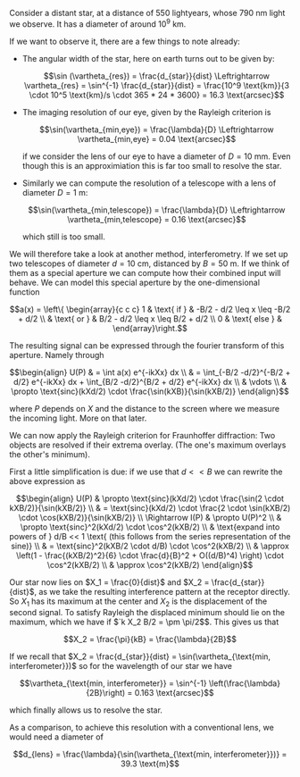 
Consider a distant star, at a distance of $`550`$ lightyears, whose $`790`$ nm light we observe. It has a diameter of around $`10^9`$ km.

If we want to observe it, there are a few things to note already:

*   The angular width of the star, here on earth turns out to be given by:

    ```math
    \sin (\vartheta_{res}) = \frac{d_{star}}{dist} \Leftrightarrow \vartheta_{res} = \sin^{-1} \frac{d_{star}}{dist} = \frac{10^9 \text{km}}{3 \cdot 10^5 \text{km}/s \cdot 365 * 24 * 3600} = 16.3 \text{arcsec}
    ```

*   The imaging resolution of our eye, given by the Rayleigh criterion is

    ```math
    \sin(\vartheta_{min,eye}) = \frac{\lambda}{D} \Leftrightarrow \vartheta_{min,eye} = 0.04 \text{arcsec}
    ```

    if we consider the lens of our eye to have a diameter of $`D = 10`$ mm. Even though this is an approximiation this is far too small to resolve the star.

*   Similarly we can compute the resolution of a telescope with a lens of diameter $`D = 1`$ m:

    ```math
    \sin(\vartheta_{min,telescope}) = \frac{\lambda}{D} \Leftrightarrow \vartheta_{min,telescope} = 0.16 \text{arcsec}
    ```

    which still is too small.

We will therefore take a look at another method, interferometry. If we set up two telescopes of diameter $`d = 10`$ cm, distanced by $`B = 50`$ m. If we think of them as a special aperture we can compute how their combined input will behave. We can model this special aperture by the one-dimensional function

```math
a(x) = \left\{ \begin{array}{c c c}
    1 & \text{ if } & -B/2 - d/2 \leq x \leq -B/2 + d/2 \\
    & \text{ or } & B/2 - d/2 \leq x \leq B/2 + d/2 \\
    0 & \text{ else } & 
\end{array}\right.
```

The resulting signal can be expressed through the fourier transform of this aperture. Namely through

```math
\begin{align}
    U(P) & = \int a(x) e^{-ikXx} dx \\
    & = \int_{-B/2 -d/2}^{-B/2 + d/2} e^{-ikXx} dx + \int_{B/2 -d/2}^{B/2 + d/2} e^{-ikXx} dx \\
    & \vdots \\
    & \propto \text{sinc}(kXd/2) \cdot \frac{\sin(kXB)}{\sin(kXB/2)}
\end{align}
```

where $`P`$ depends on $`X`$ and the distance to the screen where we measure the incoming light. More on that later.

We can now apply the Rayleigh criterion for Fraunhoffer diffraction: Two objects are resolved if their extrema overlay. (The one's maximum overlays the other's minimum).

First a little simplification is due: if we use that $`d << B`$ we can rewrite the above expression as
```math
\begin{align}
    U(P) & \propto \text{sinc}(kXd/2) \cdot \frac{\sin(2 \cdot kXB/2)}{\sin(kXB/2)} \\
    & = \text{sinc}(kXd/2) \cdot \frac{2 \cdot \sin(kXB/2) \cdot \cos(kXB/2)}{\sin(kXB/2)} \\
    \Rightarrow I(P) & \propto U(P)^2 \\
    & \propto \text{sinc}^2(kXd/2) \cdot \cos^2(kXB/2) \\
    & \text{expand into powers of } d/B << 1 \text{ (this follows from the series representation of the sine)} \\
    & = \text{sinc}^2(kXB/2 \cdot d/B) \cdot \cos^2(kXB/2) \\
    & \approx \left(1 - \frac{(kXB/2)^2}{6} \cdot \frac{d}{B}^2 + O((d/B)^4) \right) \cdot \cos^2(kXB/2) \\
    & \approx \cos^2(kXB/2)
\end{align}
```

Our star now lies on $`X_1 = \frac{0}{dist}`$ and $`X_2 = \frac{d_{star}}{dist}`$, as we take the resulting interference pattern at the receptor directly. So $`X_1`$ has its maximum at the center and $`X_2`$ is the displacement of the second signal. To satisfy Rayleigh the displaced minimum should lie on the maximum, which we have if $`k X_2 B/2 = \pm \pi/2$$. This gives us that

```math
X_2 = \frac{\pi}{kB} = \frac{\lambda}{2B}
```

If we recall that $`X_2 = \frac{d_{star}}{dist} = \sin(\vartheta_{\text{min, interferometer}})`$ so for the wavelength of our star we have

```math
\vartheta_{\text{min, interferometer}} = \sin^{-1} \left(\frac{\lambda}{2B}\right) = 0.163 \text{arcsec}
```

which finally allows us to resolve the star.

As a comparison, to achieve this resolution with a conventional lens, we would need a diameter of 

```math
d_{lens} = \frac{\lambda}{\sin(\vartheta_{\text{min, interferometer}})} = 39.3 \text{m}
```
